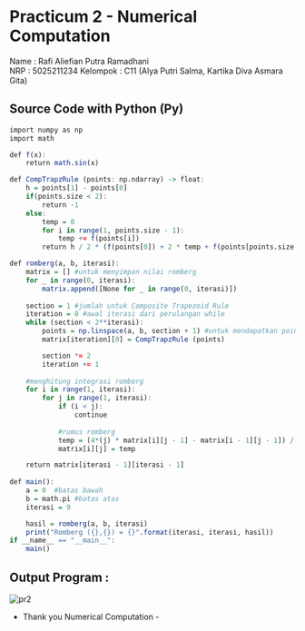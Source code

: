 # Practicum 2 - Numerical Computation

Name           : Rafi Aliefian Putra Ramadhani        
NRP            : 5025211234
Kelompok       : C11 (Alya Putri Salma, Kartika Diva Asmara Gita)

## Source Code with Python (Py)

```R
import numpy as np
import math 

def f(x):
    return math.sin(x)

def CompTrapzRule (points: np.ndarray) -> float:
    h = points[1] - points[0]
    if(points.size < 2): 
        return -1
    else:
        temp = 0
        for i in range(1, points.size - 1):
            temp += f(points[i])
        return h / 2 * (f(points[0]) + 2 * temp + f(points[points.size - 1]))

def romberg(a, b, iterasi):
    matrix = [] #untuk menyimpan nilai romberg
    for _ in range(0, iterasi): 
        matrix.append([None for _ in range(0, iterasi)])
    
    section = 1 #jumlah untuk Composite Trapezoid Rule
    iteration = 0 #awal iterasi dari perulangan while
    while (section < 2**iterasi):
        points = np.linspace(a, b, section + 1) #untuk mendapatkan poin tersebar merata
        matrix[iteration][0] = CompTrapzRule (points) 

        section *= 2
        iteration += 1
    
    #menghitung integrasi romberg
    for i in range(1, iterasi):
        for j in range(1, iterasi):
            if (i < j):
                continue
            
            #rumus romberg
            temp = (4*(j) * matrix[i][j - 1] - matrix[i - 1][j - 1]) / (4*(j) - 1)
            matrix[i][j] = temp

    return matrix[iterasi - 1][iterasi - 1]
    
def main():
    a = 0  #batas bawah    
    b = math.pi #batas atas
    iterasi = 9    

    hasil = romberg(a, b, iterasi)
    print("Romberg ({},{}) = {}".format(iterasi, iterasi, hasil))
if __name__ == "__main__":
    main()
```

## Output Program :
![pr2](https://user-images.githubusercontent.com/91828276/206484653-35674f18-4a84-427e-8807-96b724051b9a.png)
</br>
 - Thank you Numerical Computation - 

